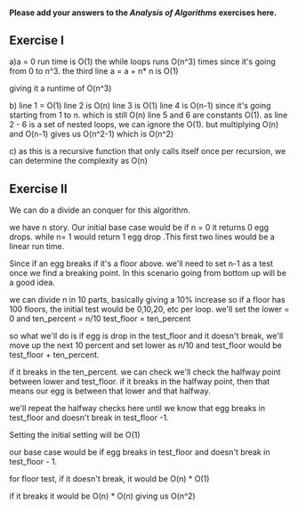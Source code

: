 #### Please add your answers to the ***Analysis of  Algorithms*** exercises here.

## Exercise I

a)a = 0 run time is O(1)
  the while loops runs O(n^3) times since it's going from 0 to n^3.
  the third line a = a + n* n is O(1)

  giving it a runtime of O(n^3)


b)  line 1 = O(1)
    line 2 is O(n)
    line 3 is O(1)
    line 4 is O(n-1) since it's going starting from 1 to n. which is still O(n)
    line 5 and 6 are constants O(1).
    as line 2 - 6 is a set of nested loops, we can ignore the O(1).
    but multiplying O(n) and O(n-1) gives us O(n^2-1) which is O(n^2)

c) as this is a recursive function that only calls itself once per recursion, we can determine the complexity as O(n)


## Exercise II

We can do a divide an conquer for this algorithm.

we have n story.
Our initial base case would be if
n = 0 it returns 0 egg drops. while n= 1 would return 1 egg drop .This first two lines would be a linear run time.

Since if an egg breaks if it's a floor above. we'll need to set n-1 as a test once we find a breaking point. In this scenario going from bottom up will be a good idea.

we can divide n in 10 parts, basically giving a 10% increase so if a floor has 100 floors, the initial test would be 0,10,20, etc per loop.
we'll set the lower = 0
and ten_percent = n/10
test_floor = ten_percent

so what we'll do is
if egg is drop in the test_floor and it doesn't break, we'll move up the next 10 percent and set lower as n/10 and test_floor would be test_floor + ten_percent.

if it breaks in the ten_percent.
we can check we'll check the halfway point between lower and test_floor.
if it breaks in the halfway point, then that means our egg is between that lower and that halfway.

we'll repeat the halfway checks here until we know that egg breaks in test_floor and doesn't break in test_floor -1.

Setting the initial setting will be O(1)

our base case would be if egg breaks in test_floor and doesn't break in test_floor - 1.

for floor test, if it doesn't break, it would be O(n) * O(1)

if it breaks it would be
O(n) * O(n) giving us O(n^2)

